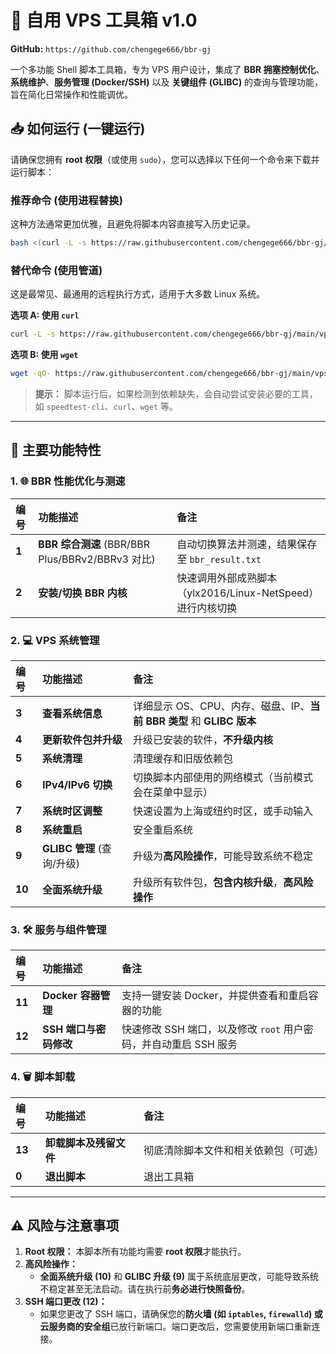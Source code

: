 # 🚀 自用 VPS 工具箱 v1.0

**GitHub:** `https://github.com/chengege666/bbr-gj`

一个多功能 Shell 脚本工具箱，专为 VPS 用户设计，集成了 **BBR 拥塞控制优化**、**系统维护**、**服务管理 (Docker/SSH)** 以及 **关键组件 (GLIBC)** 的查询与管理功能，旨在简化日常操作和性能调优。

## 📥 如何运行 (一键运行)

请确保您拥有 **root 权限**（或使用 `sudo`），您可以选择以下任何一个命令来下载并运行脚本：

### **推荐命令 (使用进程替换)**

这种方法通常更加优雅，且避免将脚本内容直接写入历史记录。

```bash
bash <(curl -L -s https://raw.githubusercontent.com/chengege666/bbr-gj/main/vpsgj.sh)
```

### **替代命令 (使用管道)**

这是最常见、最通用的远程执行方式，适用于大多数 Linux 系统。

**选项 A: 使用 `curl`**

```bash
curl -L -s https://raw.githubusercontent.com/chengege666/bbr-gj/main/vpsgj.sh | bash
```

**选项 B: 使用 `wget`**

```bash
wget -qO- https://raw.githubusercontent.com/chengege666/bbr-gj/main/vpsgj.sh | bash
```

> **提示：** 脚本运行后，如果检测到依赖缺失，会自动尝试安装必要的工具，如 `speedtest-cli`、`curl`、`wget` 等。

-----

## 🌟 主要功能特性

### 1\. 🌐 BBR 性能优化与测速

| 编号 | 功能描述 | 备注 |
| :--- | :--- | :--- |
| **1** | **BBR 综合测速** (BBR/BBR Plus/BBRv2/BBRv3 对比) | 自动切换算法并测速，结果保存至 `bbr_result.txt` |
| **2** | **安装/切换 BBR 内核** | 快速调用外部成熟脚本（ylx2016/Linux-NetSpeed）进行内核切换 |

### 2\. 💻 VPS 系统管理

| 编号 | 功能描述 | 备注 |
| :--- | :--- | :--- |
| **3** | **查看系统信息** | 详细显示 OS、CPU、内存、磁盘、IP、**当前 BBR 类型** 和 **GLIBC 版本** |
| **4** | **更新软件包并升级** | 升级已安装的软件，**不升级内核** |
| **5** | **系统清理** | 清理缓存和旧版依赖包 |
| **6** | **IPv4/IPv6 切换** | 切换脚本内部使用的网络模式（当前模式会在菜单中显示） |
| **7** | **系统时区调整** | 快速设置为上海或纽约时区，或手动输入 |
| **8** | **系统重启** | 安全重启系统 |
| **9** | **GLIBC 管理** (查询/升级) | 升级为**高风险操作**，可能导致系统不稳定 |
| **10** | **全面系统升级** | 升级所有软件包，**包含内核升级**，**高风险操作** |

### 3\. 🛠️ 服务与组件管理

| 编号 | 功能描述 | 备注 |
| :--- | :--- | :--- |
| **11** | **Docker 容器管理** | 支持一键安装 Docker，并提供查看和重启容器的功能 |
| **12** | **SSH 端口与密码修改** | 快速修改 SSH 端口，以及修改 `root` 用户密码，并自动重启 SSH 服务 |

### 4\. 🗑️ 脚本卸载

| 编号 | 功能描述 | 备注 |
| :--- | :--- | :--- |
| **13** | **卸载脚本及残留文件** | 彻底清除脚本文件和相关依赖包（可选）|
| **0** | **退出脚本** | 退出工具箱 |

-----

## ⚠️ 风险与注意事项

1.  **Root 权限：** 本脚本所有功能均需要 **root 权限**才能执行。
2.  **高风险操作：**
      * **全面系统升级 (10)** 和 **GLIBC 升级 (9)** 属于系统底层更改，可能导致系统不稳定甚至无法启动。请在执行前**务必进行快照备份**。
3.  **SSH 端口更改 (12)：**
      * 如果您更改了 SSH 端口，请确保您的**防火墙 (如 `iptables`, `firewalld`) 或云服务商的安全组**已放行新端口。端口更改后，您需要使用新端口重新连接。
